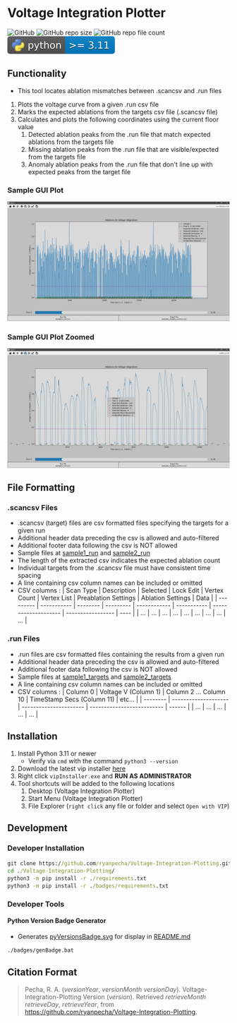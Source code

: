 # Voltage Integration Plotter

![GitHub](https://img.shields.io/github/license/ryanpecha/Voltage-Integration-Plotting)
![GitHub repo size](https://img.shields.io/github/repo-size/ryanpecha/Voltage-Integration-Plotting)
![GitHub repo file count](https://img.shields.io/github/directory-file-count/ryanpecha/Voltage-Integration-Plotting)
![python versions](./badges/pyVersionsBadge.svg)

## Functionality

* This tool locates ablation mismatches between .scancsv and .run files

1. Plots the voltage curve from a given .run csv file
2. Marks the expected ablations from the targets csv file (.scancsv file)
3. Calculates and plots the following coordinates using the current floor value
   1. Detected ablation peaks from the .run file that match expected ablations from the targets file
   2. Missing ablation peaks from the .run file that are visible/expected from the targets file
   3. Anomaly ablation peaks from the .run file that don't line up with expected peaks from the target file

### Sample GUI Plot

![Plot of Sample 1 Data](./examples/sample1.png "Plot of Sample 1 Data")

### Sample GUI Plot Zoomed

![Plot of Zoomed Sample 1 Data](./examples/sample1_zoomed.png "Plot of Zoomed Sample 1 Data")

## File Formatting

### .scancsv Files

* .scancsv (target) files are csv formatted files specifying the targets for a given run
* Additional header data preceding the csv is allowed and auto-filtered
* Additional footer data following the csv is NOT allowed
* Sample files at [sample1_run](./samples/sample1_targets_scancsv.csv) and [sample2_run](./samples/sample2_targets_scancsv.csv)
* The length of the extracted csv indicates the expected ablation count
* Individual targets from the .scancsv file must have consistent time spacing
* A line containing csv column names can be included or omitted
* CSV columns :
   | Scan Type | Description | Selected | Lock Edit | Vertex Count | Vertex List | Preablation Settings | Ablation Settings | Data |
   | --------- | ----------- | -------- | --------- | ------------ | ----------- | -------------------- | ----------------- | ---- |
   | ...       | ...         | ...      | ...       | ...          | ...         | ...                  | ...               | ...  |

### .run Files

* .run files are csv formatted files containing the results from a given run
* Additional header data preceding the csv is allowed and auto-filtered
* Additional footer data following the csv is NOT allowed
* Sample files at [sample1_targets](./samples/sample1_run.csv) and [sample2_targets](./samples/sample2_run.csv)
* A line containing csv column names can be included or omitted
* CSV columns :
   | Column 0 | Voltage V (Column 1) | Column 2 ... Column 10 | TimeStamp Secs (Column 11) | etc... |
   | -------- | -------------------- | ---------------------- | -------------------------- | ------ |
   | ...      | ...                  | ...                    | ...                        | ...    |

## Installation

1. Install Python 3.11 or newer
   * Verify via `cmd` with the command `python3 --version`
2. Download the latest vip installer [here](https://github.com/ryanpecha/Voltage-Integration-Plotting/releases)
3. Right click `vipInstaller.exe` and **RUN AS ADMINISTRATOR**
4. Tool shortcuts will be added to the following locations
   1. Desktop (Voltage Integration Plotter)
   2. Start Menu (Voltage Integration Plotter)
   3. File Explorer (`right click` any file or folder and select `Open with VIP`)

## Development

### Developer Installation

```cmd
git clone https://github.com/ryanpecha/Voltage-Integration-Plotting.git
cd ./Voltage-Integration-Plotting/
python3 -m pip install -r ./requirements.txt
python3 -m pip install -r ./badges/requirements.txt
```

### Developer Tools

#### Python Version Badge Generator

* Generates [pyVersionsBadge.svg](./badges/pyVersionsBadge.svg) for display in [README.md](./README.md)

```cmd
./badges/genBadge.bat
```

## Citation Format

> Pecha, R. A. (*versionYear*, *versionMonth* *versionDay*). Voltage-Integration-Plotting Version (*version*). Retrieved *retrieveMonth* *retrieveDay*, *retrieveYear*, from https://github.com/ryanpecha/Voltage-Integration-Plotting. 
